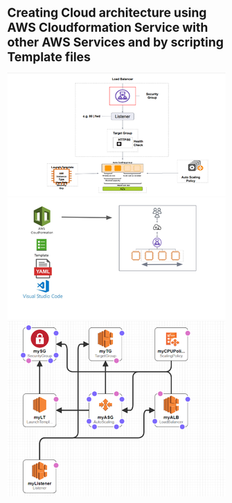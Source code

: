 # Creating Cloud architecture using AWS Cloudformation Service with other AWS Services and by scripting Template files
![Architecture_of_Template](01_Architecture_of_Template.png)
![Architecture_of_Template](02_Architecture_of_Template.png)
![Architecture_of_Template](design.png)
